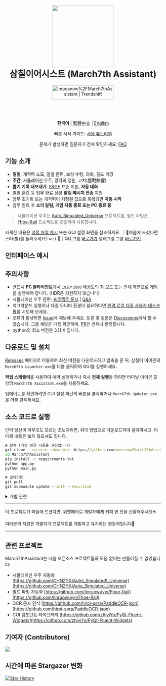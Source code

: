 <div align="center">
  <h1 align="center">
    <img src="./assets/screenshot/March7th.png" width="200">
    <br/>
    삼칠이어시스트 (March7th Assistant)
  </h1>
  <a href="https://trendshift.io/repositories/3892" target="_blank"><img src="https://trendshift.io/api/badge/repositories/3892" alt="moesnow%2FMarch7thAssistant | Trendshift" style="width: 200px; height: 46px;" width="250" height="46"/></a>
</div>

<br/>

<div align="center">
  <img alt="" src="https://img.shields.io/badge/platform-Windows-blue?style=flat-square&color=4096d8" />
  <img alt="" src="https://img.shields.io/github/v/release/moesnow/March7thAssistant?style=flat-square&color=f18cb9" />
  <img alt="" src="https://img.shields.io/github/downloads/moesnow/March7thAssistant/total?style=flat-square&color=4096d8" />
</div>

<br/>

<div align="center">

 **한국어** | [繁體中文](./README_TW.md) | [English](./README_EN.md)

빠른 시작 가이드: [사용 튜토리얼](https://m7a.top/#/assets/docs/Tutorial)

문제가 발생하면 질문하기 전에 확인하세요: [FAQ](https://m7a.top/#/assets/docs/FAQ)


</div>

## 기능 소개

  - **일일**: 개척력 소모, 일일 훈련, 보상 수령, 의뢰, 필드 파밍
  - **주간**: 시뮬레이션 우주, 망각의 정원, 고치(歷戰餘響)
  - **뽑기 기록 내보내기**: [SRGF](https://uigf.org/zh/standards/SRGF.html) 표준 지원, **자동 대화**
  - 일일 훈련 등 임무 완료 상황 **알림 메시지 전송** 지원
  - 임무 초기화 또는 개척력이 지정된 값으로 회복되면 **자동 시작**
  - 임무 완료 후 **소리 알림, 게임 자동 종료 또는 PC 종료 등**

> 시뮬레이션 우주는 [Auto_Simulated_Universe](https://github.com/CHNZYX/Auto_Simulated_Universe) 프로젝트를, 필드 파밍은 [Fhoe-Rail](https://github.com/linruowuyin/Fhoe-Rail) 프로젝트를 호출하여 사용합니다.

자세한 내용은 [설정 파일 예시](assets/config/config.example.yaml) 또는 GUI 설정 화면을 참조하세요. ｜🌟마음에 드셨다면 스타(별)를 눌러주세요|･ω･) 🌟｜QQ 그룹 [바로가기](https://qm.qq.com/q/C3IryUWCQw) 텔레그램 그룹 [바로가기](https://t.me/+ZgH5zpvFS8o0NGI1)

## 인터페이스 예시

## 주의사항

  - 반드시 **PC 클라이언트**에서 `1920*1080` 해상도의 창 모드 또는 전체 화면으로 게임을 실행해야 합니다. (HDR은 지원하지 않습니다)
  - 시뮬레이션 우주 관련: [프로젝트 문서](https://github.com/Night-stars-1/Auto_Simulated_Universe_Docs/blob/docs/docs/guide/index.md) | [Q\&A](https://github.com/Night-stars-1/Auto_Simulated_Universe_Docs/blob/docs/docs/guide/qa.md)
  - 백그라운드 실행이나 다중 모니터 환경이 필요하다면 [원격 로컬 다중 사용자 데스크톱](https://m7a.top/#/assets/docs/Background)을 시도해 보세요.
  - 오류가 발생하면 [Issue](https://github.com/moesnow/March7thAssistant/issues)에 제보해 주세요. 토론 및 질문은 [Discussions](https://github.com/moesnow/March7thAssistant/discussions)에서 할 수 있습니다. 그룹 채팅은 가끔 확인하며, [PR](https://github.com/moesnow/March7thAssistant/pulls)은 언제나 환영합니다.
  - python의 최소 버전은 3.11.X 입니다.

## 다운로드 및 설치

[Releases](https://github.com/moesnow/March7thAssistant/releases/latest) 페이지로 이동하여 최신 버전을 다운로드하고 압축을 푼 뒤, 삼칠이 아이콘의 `March7th Launcher.exe`를 더블 클릭하여 GUI를 실행하세요.

**작업 스케줄러**를 사용하여 예약 실행하거나 즉시 **전체 실행**을 하려면 터미널 아이콘 모양의 `March7th Assistant.exe`를 사용하세요.

업데이트를 확인하려면 GUI 설정 하단의 버튼을 클릭하거나 `March7th Updater.exe`를 더블 클릭하세요.

## 소스 코드로 실행

만약 당신이 아무것도 모르는 초보자라면, 위의 방법으로 다운로드하여 설치하시고, 이 아래 내용은 보지 않으셔도 됩니다.

```cmd
# 설치 (가상 환경 사용을 권장합니다)
git clone --recurse-submodules https://github.com/moesnow/March7thAssistant
cd March7thAssistant
pip install -r requirements.txt
python app.py
python main.py

# 업데이트
git pull
git submodule update --init --recursive
```

<details>
<summary>개발 관련</summary>

`crop` 파라미터가 나타내는 잘라내기 좌표는 조수 툴박스 내의 스크린샷 캡처 기능을 통해 얻을 수 있습니다.

`python main.py` 뒤에 `fight/universe/forgottenhall` 등의 파라미터를 추가하여 실행할 수 있습니다.

</details>

-----

이 프로젝트가 마음에 드셨다면, 위챗페이로 개발자에게 커피 한 잔을 선물해주세요☕

여러분의 지원은 개발자가 프로젝트를 개발하고 유지하는 원동력입니다🚀

-----

## 관련 프로젝트

March7thAssistant는 다음 오픈소스 프로젝트들의 도움 없이는 만들어질 수 없었습니다:

  - 시뮬레이션 우주 자동화 [https://github.com/CHNZYX/Auto\_Simulated\_Universe](https://github.com/CHNZYX/Auto_Simulated_Universe)
  - 필드 파밍 자동화 [https://github.com/linruowuyin/Fhoe-Rail](https://github.com/linruowuyin/Fhoe-Rail)
  - OCR 문자 인식 [https://github.com/hiroi-sora/PaddleOCR-json](https://github.com/hiroi-sora/PaddleOCR-json)
  - GUI 컴포넌트 라이브러리 [https://github.com/zhiyiYo/PyQt-Fluent-Widgets](https://github.com/zhiyiYo/PyQt-Fluent-Widgets)

## 기여자 (Contributors)

<a href="https://github.com/moesnow/March7thAssistant/graphs/contributors">

  <img src="https://contrib.rocks/image?repo=moesnow/March7thAssistant" />

</a>


## 시간에 따른 Stargazer 변화

[![Star History](https://starchart.cc/moesnow/March7thAssistant.svg?variant=adaptive)](https://starchart.cc/moesnow/March7thAssistant)
